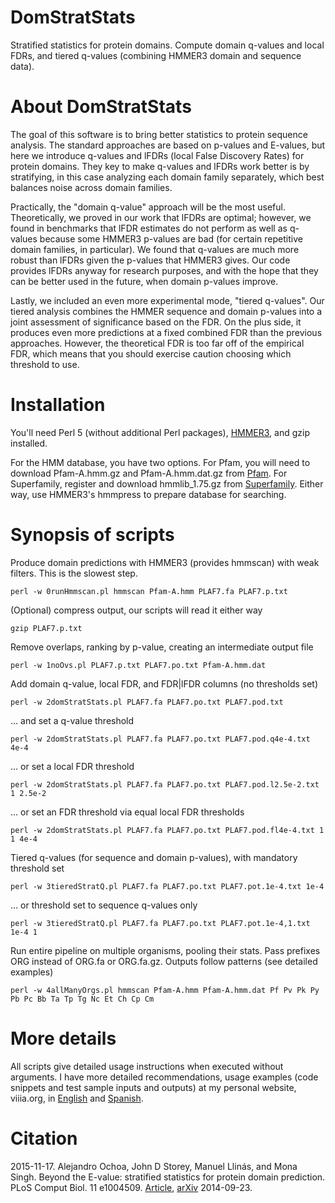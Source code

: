 DomStratStats
=============

Stratified statistics for protein domains.
Compute domain q-values and local FDRs, and tiered q-values (combining HMMER3 domain and sequence data).

About DomStratStats
===

The goal of this software is to bring better statistics to protein sequence analysis.  The standard approaches are based on p-values and E-values, but here we introduce q-values and lFDRs (local False Discovery Rates) for protein domains.  They key to make q-values and lFDRs work better is by stratifying, in this case analyzing each domain family separately, which best balances noise across domain families.

Practically, the "domain q-value" approach will be the most useful.  Theoretically, we proved in our work that lFDRs are optimal; however, we found in benchmarks that lFDR estimates do not perform as well as q-values because some HMMER3 p-values are bad (for certain repetitive domain families, in particular).  We found that q-values are much more robust than lFDRs given the p-values that HMMER3 gives.  Our code provides lFDRs anyway for research purposes, and with the hope that they can be better used in the future, when domain p-values improve.

Lastly, we included an even more experimental mode, "tiered q-values".  Our tiered analysis combines the HMMER sequence and domain p-values into a joint assessment of significance based on the FDR.  On the plus side, it produces even more predictions at a fixed combined FDR than the previous approaches.  However, the theoretical FDR is too far off of the empirical FDR, which means that you should exercise caution choosing which threshold to use.

Installation
===

You'll need Perl 5 (without additional Perl packages), [HMMER3](http://hmmer.janelia.org/), and gzip installed.

For the HMM database, you have two options.  For Pfam, you will need to download Pfam-A.hmm.gz and Pfam-A.hmm.dat.gz from [Pfam](ftp://ftp.ebi.ac.uk/pub/databases/Pfam/current_release/). For Superfamily, register and download hmmlib_1.75.gz from [Superfamily](http://supfam.org/SUPERFAMILY/downloads.html).  Either way, use HMMER3's hmmpress to prepare database for searching.


Synopsis of scripts
===

Produce domain predictions with HMMER3 (provides hmmscan) with weak filters.  This is the slowest step.
```
perl -w 0runHmmscan.pl hmmscan Pfam-A.hmm PLAF7.fa PLAF7.p.txt 
```

(Optional) compress output, our scripts will read it either way 
```
gzip PLAF7.p.txt 
```

Remove overlaps, ranking by p-value, creating an intermediate output file 
```
perl -w 1noOvs.pl PLAF7.p.txt PLAF7.po.txt Pfam-A.hmm.dat 
```

Add domain q-value, local FDR, and FDR|lFDR columns (no thresholds set) 
```
perl -w 2domStratStats.pl PLAF7.fa PLAF7.po.txt PLAF7.pod.txt 
```

... and set a q-value threshold 
```
perl -w 2domStratStats.pl PLAF7.fa PLAF7.po.txt PLAF7.pod.q4e-4.txt 4e-4 
```

... or set a local FDR threshold 
```
perl -w 2domStratStats.pl PLAF7.fa PLAF7.po.txt PLAF7.pod.l2.5e-2.txt 1 2.5e-2 
```

... or set an FDR threshold via equal local FDR thresholds 
```
perl -w 2domStratStats.pl PLAF7.fa PLAF7.po.txt PLAF7.pod.fl4e-4.txt 1 1 4e-4 
```
Tiered q-values (for sequence and domain p-values), with mandatory threshold set 
```
perl -w 3tieredStratQ.pl PLAF7.fa PLAF7.po.txt PLAF7.pot.1e-4.txt 1e-4 
```

... or threshold set to sequence q-values only 
```
perl -w 3tieredStratQ.pl PLAF7.fa PLAF7.po.txt PLAF7.pot.1e-4,1.txt 1e-4 1 
```

Run entire pipeline on multiple organisms, pooling their stats.  Pass prefixes ORG instead of ORG.fa or ORG.fa.gz. Outputs follow patterns (see detailed examples) 
```
perl -w 4allManyOrgs.pl hmmscan Pfam-A.hmm Pfam-A.hmm.dat Pf Pv Pk Py Pb Pc Bb Ta Tp Tg Nc Et Ch Cp Cm
```

More details
===

All scripts give detailed usage instructions when executed without arguments.  I have more detailed recommendations, usage examples (code snippets and test sample inputs and outputs) at my personal website, viiia.org, in [English](http://viiia.org/domStratStats/?l=en-us) and [Spanish](http://viiia.org/domStratStats/).


Citation
===

2015-11-17. Alejandro Ochoa, John D Storey, Manuel Llinás, and Mona Singh. Beyond the E-value: stratified statistics for protein domain prediction. PLoS Comput Biol. 11 e1004509. [Article](http://dx.doi.org/10.1371/journal.pcbi.1004509), [arXiv](http://arxiv.org/abs/1409.6384) 2014-09-23.
